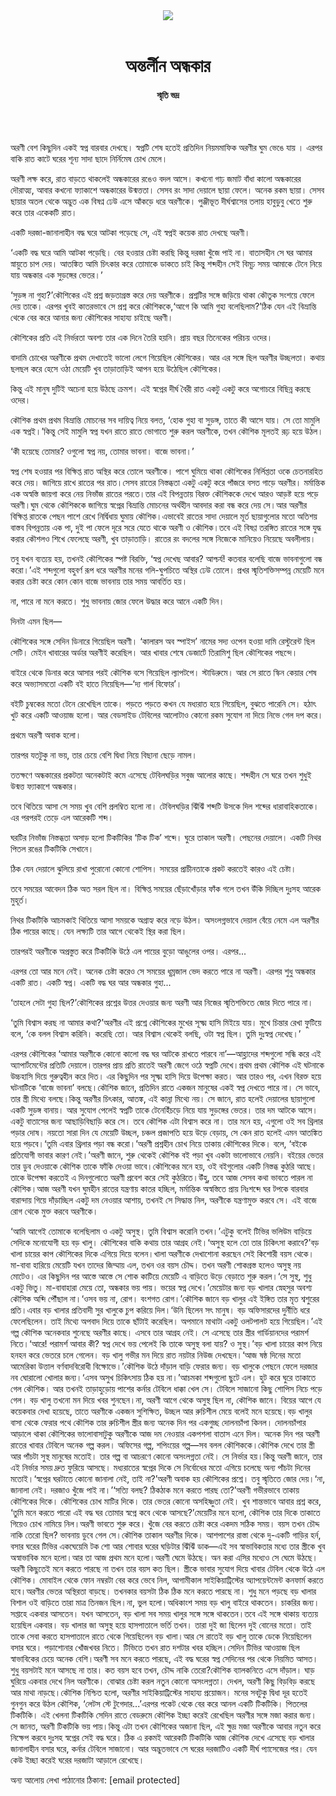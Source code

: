 <div align=center>
<img src=https://images.prothomalo.com/prothomalo-bangla/2021-01/1d75151c-eff9-4e9f-ac28-aebc4618d00f/palo_bangla_og.png />
<br><br>
<h1>অন্তর্লীন অন্ধকার</h1>
<h4>স্মৃতি ভদ্র</h4>
<br><br>
</div>

অরণী বেশ কিছুদিন একই স্বপ্ন বারবার দেখছে। স্বপ্নটি শেষ হতেই প্রতিদিন নিয়মমাফিক অরণীর ঘুম ভেঙে যায় । এরপর বাকি রাত কাটে ঘরের শূন্য সাদা ছাদে নির্নিমেষ চোখ মেলে।

অরণী লক্ষ করে, রাত বাড়তে থাকলেই অন্ধকারের রঙেও বদল আসে। কখনো গাঢ় জমাট বাঁধা কালো অন্ধকারের দৌরাত্ম্য, আবার কখনো ফ্যাকাশে অন্ধকারের উন্মত্ততা। সেসব রং সাদা দেয়ালে ছায়া ফেলে। অনেক রকম ছায়া। সেসব ছায়ার অতল থেকে অদ্ভুত এক বিষণ্ন ঢেউ এসে আঁকড়ে ধরে অরণীকে। পুঞ্জীভূত দীর্ঘশ্বাসের তলায় হাবুডুবু খেতে শুরু করে তার একেকটি রাত।

একটি দরজা-জানালাহীন বদ্ধ ঘরে আটকা পড়েছে সে, এই স্বপ্নই কয়েক রাত দেখছে অরণী।

‘একটি বদ্ধ ঘরে আমি আটকা পড়েছি। বের হওয়ার চেষ্টা করছি কিন্তু দরজা খুঁজে পাই না। বাতাসহীন সে ঘর আমার স্নায়ুতে চাপ দেয়। আতঙ্কিত আমি চিৎকার করে তোমাকে ডাকতে চাই কিন্তু শব্দহীন সেই বিমূঢ় সময় আমাকে টেনে নিয়ে যায় অন্ধকার এক সুড়ঙ্গের ভেতর।’

‘সুড়ঙ্গ না গুহা?’কৌশিকের এই প্রশ্ন জড়তাগ্রস্ত করে দেয় অরণীকে। প্রশ্নটির সঙ্গে জড়িয়ে থাকা কৌতুক সংশয়ে ফেলে দেয় তাকে। এরপর খুবই কাতরভাবে সে প্রশ্ন করে কৌশিককে,‘আগে কি আমি গুহা বলেছিলাম?’ঠিক যেন এই বিভ্রান্তি থেকে বের করে আনার জন্য কৌশিকের সাহায্য চাইছে অরণী।

কৌশিকের প্রতি এই নির্ভরতা অবশ্য তার এক দিনে তৈরি হয়নি। প্রায় বছর তিনেকের পরিচয় ওদের।

বাদামি চোখের অরণীকে প্রথম দেখাতেই ভালো লেগে গিয়েছিল কৌশিকের। আর এর সঙ্গে ছিল অরণীর উচ্ছলতা। কথায় ছলছল করে হেসে ওঠা মেয়েটি খুব তাড়াতাড়িই আপন হয়ে উঠেছিল কৌশিকের।

কিন্তু এই মানুষ দুটিই অচেনা হয়ে উঠছে ক্রমশ। এই স্বপ্নের দীর্ঘ বৈরী রাত একটু একটু করে অগোচরে বিছিন্ন করছে ওদের।

কৌশিক প্রথম প্রথম বিভ্রান্তি মোচনের সব দায়িত্ব নিয়ে বলত, ‘হোক গুহা বা সুড়ঙ্গ, তাতে কী আসে যায়। সে তো মামুলি এক স্বপ্নই।’কিন্তু সেই মামুলি স্বপ্ন যখন রাতে রাতে ভোগাতে শুরু করল অরণীকে, তখন কৌশিক মূলতই রূঢ় হয়ে উঠল।

‘কী হয়েছে তোমার? ওগুলো স্বপ্ন নয়, তোমার ভাবনা। বাজে ভাবনা।’

স্বপ্ন শেষ হওয়ার পর বিক্ষিপ্ত রাত অস্থির করে তোলে অরণীকে। পাশে ঘুমিয়ে থাকা কৌশিকের নির্লিপ্ততা ওকে চেতনারহিত করে দেয়। জাগিয়ে রাখে রাতের পর রাত।সেসব রাতের নিস্তব্ধতা একটু একটু করে পাঁজরে বসত গাড়ে অরণীর। মর্মান্তিক এক অস্বস্তি জায়গা করে নেয় নিভাঁজ রাতের পরতে।তার এই বিপন্নতায় বিরক্ত কৌশিককে দেখে আরও আড়ষ্ট হয়ে পড়ে অরণী।ঘুম থেকে কৌশিককে জাগিয়ে স্বপ্নের বিভ্রান্তি মোচনের অর্থহীন আবদার করা বন্ধ করে দেয় সে।আর অরণীর বিক্ষিপ্ত রাতকে পেছন পাশে রেখে নির্দ্বিধায় ঘুমায় কৌশিক।এভাবেই রাতের সাদা দেয়ালে মূর্ত ছায়াগুলোর মতো অতিশয় বাস্তব বিপন্নতায় এক পা, দুই পা ফেলে দূরে সরে যেতে থাকে অরণী ও কৌশিক।তবে এই বিষণ্ণ তরঙ্গিত রাতের সঙ্গে যুদ্ধ করার কৌশলও শিখে ফেলেছে অরণী, খুব তাড়াতাড়ি। রাতের রং বদলের সঙ্গে নিজেকে মানিয়েও নিয়েছে অবলীলায়।

তবু যখন ব্যত্যয় হয়, তখনই কৌশিকের স্পষ্ট বিরক্তি, ‘স্বপ্ন দেখেছ আবার? আশ্চর্য! কতবার বলেছি বাজে ভাবনাগুলো বন্ধ করো।’এই শব্দগুলো বহুবর্ণ রূপ ধরে অরণীর মনের গলি-ঘুপচিতে অস্থির ঢেউ তোলে। প্রখর স্মৃতিশক্তিসম্পন্ন মেয়েটি মনে করার চেষ্টা করে কোন কোন বাজে ভাবনায় তার সময় আবর্তিত হয়।

না, পারে না মনে করতে। শুধু ভাবনায় জোর ফেলে উদ্ধার করে আনে একটি দিন।

দিনটা এমন ছিল—

কৌশিকের সঙ্গে সেদিন ডিনারে গিয়েছিল অরণী। ‘কালারস অব স্পাইস’ নামের সদ্য ওপেন হওয়া দামি রেস্টুরেন্ট ছিল সেটি। মেইন খাবারের অর্ডার অরণীই করেছিল। আর খাবার শেষে ডেজার্টে তিরামিশু ছিল কৌশিকের পছন্দে।

বাইরে থেকে ডিনার করে আসার পরই কৌশিক বসে গিয়েছিল ল্যাপটপে। স্টাডিরুমে। আর সে রাতে স্কিন কেয়ার শেষ করে অভ্যাসমতো একটি বই হাতে নিয়েছিল—‘দ্য গার্ল বিফোর’।

বইটি চুম্বকের মতো টেনে রেখেছিল তাকে। পড়তে পড়তে কখন যে মধ্যরাত হয়ে গিয়েছিল, বুঝতে পারেনি সে। হঠাৎ খুট করে একটি আওয়াজ হলো। আর বেডসাইড টেবিলের আলোটাও কোনো রকম সুযোগ না দিয়ে নিভে গেল দপ করে।

প্রথমে অরণী অবাক হলো।

তারপর যতটুকু না ভয়, তার চেয়ে বেশি দ্বিধা নিয়ে বিছানা ছেড়ে নামল।

ততক্ষণে অন্ধকারের প্রকটতা অনেকটাই কমে এসেছে টেবিলঘড়ির সবুজ আলোর কাছে। শব্দহীন সে ঘরে তখন শুধুই উন্মত্ত ফ্যাকাশে অন্ধকার।

তবে থিতিয়ে আসা সে সময় খুব বেশি প্রলম্বিত হলো না। টেবিলঘড়ির ঝিঁঝিঁ শব্দটি উসকে দিল শব্দের ধারাবাহিকতাকে। এর পরপরই তেড়ে এল আরেকটি শব্দ।

ঘরটির নিভাঁজ নিস্তব্ধতা অসাড় হলো টিকটিকির ‘টিক টিক’ শব্দে। ঘুরে তাকাল অরণী। পেছনের দেয়ালে। একটি নিথর পিতল রঙের টিকটিকি সেখানে।

ঠিক যেন দেয়ালে ঝুলিয়ে রাখা পুরোনো কোনো শোপিস। সময়ের প্রাচীনতাকে প্রকট করতেই কারও এই চেষ্টা।

তবে সময়ের আবেদন ঠিক অত সরল ছিল না। বিক্ষিপ্ত সময়ের ছেঁড়াখোঁড়ার ফাঁক গলে তখন উঁকি দিচ্ছিল দুঃসহ আরেক মুহূর্ত।

নিথর টিকটিকি আচমকাই থিতিয়ে আসা সময়কে অগ্রাহ্য করে নড়ে উঠল। অসংলগ্নভাবে দেয়াল বেঁয়ে নেমে এল অরণীর ঠিক পায়ের কাছে। যেন লক্ষ্যটি তার আগে থেকেই স্থির করা ছিল।

তারপরই অরণীকে অপ্রস্তুত করে টিকটিকি উঠে এল পায়ের বুড়ো আঙুলের ওপর। এরপর...

এরপর তো আর মনে নেই। অনেক চেষ্টা করেও সে সময়ের ধূম্রজাল ভেদ করতে পারে না অরণী। এরপর শুধু অন্ধকার একটি রাত। একটি স্বপ্ন। একটি বদ্ধ ঘর আর অন্ধকার গুহা...

‘তাহলে সেটা গুহা ছিল?’কৌশিকের প্রশ্নের উত্তর দেওয়ার জন্য অরণী আর নিজের স্মৃতিশক্তিতে জোর দিতে পারে না।

‘তুমি বিশ্বাস করছ না আমার কথা?’অরণীর এই প্রশ্নে কৌশিকের মুখের সূক্ষ্ম হাসি মিইয়ে যায়। মুখে চিন্তার রেখা ফুটিয়ে বলে, ‘কে বলল বিশ্বাস করিনি। করেছি তো। আর বিশ্বাস থেকেই বলছি, ওটা স্বপ্ন ছিল। তুমি দুঃস্বপ্ন দেখেছ।’

এরপর কৌশিকের ‘আমার অরণীকে কোনো কালো বদ্ধ ঘর আটকে রাখতে পারবে না’—আহ্লাদের শব্দগুলো সন্ধি করে এই অ্যাপার্টমেন্টের প্রতিটি দেয়ালে।তারপর প্রায় প্রতি রাতেই অরণী জেগে ওঠে স্বপ্নটি দেখে।প্রথম প্রথম কৌশিক এই ঘটনাকে উচ্চহাসি দিয়ে গুরুত্বহীন করে দিত। এর কিছুদিন পর সূক্ষ্ম হাসি দিয়ে উপেক্ষা করত। আর তারও পর, এখন বিরক্ত হয়ে ঘটনাটিকে ‘বাজে ভাবনা’ বলছে।কৌশিক জানে, প্রতিদিন রাতে একজন মানুষের একই স্বপ্ন দেখতে পারে না। সে ভাবে, তার স্ত্রী মিথ্যে বলছে।কিন্তু অরণীর চিৎকার, আতঙ্ক, এই কান্না মিথ্যে নয়। সে জানে, রাত হলেই দেয়ালের ছায়াগুলো একটি সুড়ঙ্গ বানায়। আর সুযোগ পেলেই স্বপ্নটি তাকে টেনেহিঁচড়ে নিয়ে যায় সুড়ঙ্গের ভেতর। তার দম আটকে আসে। একটু বাতাসের জন্য আছাড়িবিছাড়ি করে সে। তবে কৌশিক এটা বিশ্বাস করে না। তার মনে হয়, এগুলো ওই সব থ্রিলার পড়ার দোষ। নয়তো সারা দিন যে মেয়েটি উচ্ছল, চঞ্চল প্রজাপতি হয়ে উড়ে বেড়ায়, সে কেন রাত হলেই এমন আতঙ্কিত হয়ে পড়বে।‘তুমি এবার থ্রিলার পড়া বন্ধ করো।’অরণী প্রশ্নহীন চোখ নিয়ে তাকায় কৌশিকের দিকে। বলে, ‘বইকে প্রতিযোগী ভাবার কারণ নেই।’অরণী জানে, শুরু থেকেই কৌশিক বই পড়া খুব একটা ভালোভাবে নেয়নি। বইয়ের ভেতর তার ডুব দেওয়াকে কৌশিক তাকে ফাঁকি দেওয়া ভাবে।কৌশিকের মনে হয়, ওই বইগুলোর একটি নিস্তব্ধ কুঠরি আছে। তাকে উপেক্ষা করতেই এ দিনগুলোতে অরণী প্রবেশ করে সেই কুঠরিতে।উঁহু, তবে আজ সেসব কথা ভাবতে পারল না কৌশিক।আজ অরণী যখন ঘুমহীন রাতের যন্ত্রণায় কাতর হচ্ছিল, মর্মান্তিক অস্বস্তিতে প্রায় নিঃশব্দে ঘর টপকে বারবার বারান্দায় গিয়ে দাঁড়াচ্ছিল একটু দম নেওয়ার আশায়, তখনই সে সিদ্ধান্ত নিল, অরণীকে যন্ত্রণামুক্ত করবে সে। এই বাজে রোগ থেকে মুক্ত করবে অরণীকে।

‘আমি আগেই তোমাকে বলেছিলাম ও একটু অসুস্থ। তুমি বিশ্বাস করোনি তখন।’এটুকু বলেই টিভির ভলিউম বাড়িয়ে সেদিকে মনোযোগী হয় বড় খালু। কৌশিকের বাকি কথায় তার আগ্রহ নেই।‘অসুস্থ হলে তো তার চিকিৎসা করাবে?’বড় খালা চায়ের কাপ কৌশিকের দিকে এগিয়ে দিয়ে বলেন।খালা অরণীকে দেখাশোনা করছেন সেই কিশোরী বয়স থেকে। মা-বাবা হারিয়ে মেয়েটি যখন তাদের জিম্মায় এল, তখন ওর বয়স চৌদ্দ। তখন অরণী শোকগ্রস্ত হলেও অসুস্থ নয় মোটেও। এর কিছুদিন পর আস্তে আস্তে সে শোক কাটিয়ে মেয়েটি এ বাড়িতে উড়ে বেড়াতে শুরু করল।‘সে সুস্থ, শুধু একটু ভিতু। মা-বাবাহারা মেয়ে তো, অন্ধকার ভয় পায়। ভয়ের স্বপ্ন দেখে।’মেয়েটার জন্য বড় খালার স্নেহসুর অবশ্য কৌশিক অব্দি পৌঁছাল না।‘ওসব ভয় না, রোগ। বংশগত রোগ।’কৌশিক জানে বড় খালুর এই ইঙ্গিত তার মৃত শ্বশুরের প্রতি।এবার বড় খালার প্রতিবাদী সুর খালুকে চুপ করিয়ে দিল।‘উনি ছিলেন সৎ মানুষ। বড় অফিসারদের দুর্নীতি ধরে ফেলেছিলেন। তাই মিথ্যে অপবাদ দিয়ে তাকে ছাঁটাই করেছিল। অপমানে মাথাটা একটু ওলটপালট হয়ে গিয়েছিল।’এই গল্প কৌশিক অনেকবার শুনেছে অরণীর কাছে। এসবে তার আগ্রহ নেই। সে এসেছে তার স্ত্রীর গার্ডিয়ানদের পরামর্শ নিতে।‘আরে! পরামর্শ আবার কী? স্বপ্ন দেখে ভয় পেলেই কি তাকে অসুস্থ বলা যায়? ও সুস্থ।’বড় খালা চায়ের কাপ নিয়ে হনহন করে ভেতরে চলে গেলেন। বড় খালু গভীর মন দিয়ে রাত নয়টার নিউজ দেখছেন।‘আজ ষষ্ঠ দিনের মতো আমেরিকা উত্তাল বর্ণবাদবিরোধী বিক্ষোভে।’কৌশিক উঠে দাঁড়াল বাড়ি ফেরার জন্য। বড় খালুকে পেছনে ফেলে দরজার নব ঘোরালো খোলার জন্য।‘এসব অসুখ চিকিৎসায় ঠিক হয় না।’আচমকা শব্দগুলো ছুটে এল। হুট করে ঘুরে তাকাতে গেল কৌশিক। আর তখনই তাড়াহুড়োয় পাশের কর্নার টেবিলে ধাক্কা খেল সে। টেবিলে সাজানো কিছু শোপিস নিচে পড়ে গেল। বড় খালু তখনো মন দিয়ে খবর শুনছেন।না, অরণী আগে থেকে অসুস্থ ছিল না, কৌশিক জানে। বিয়ের আগে যে কয়েকবার দেখা হয়েছে, তাতে অরণীকে একজন সুশিক্ষিত, উচ্ছল আর রুচিশীল মেয়ে বলেই মনে হয়েছে।বড় খালুর বাসা থেকে ফেরার পথে কৌশিক তার রুচিশীল স্ত্রীর জন্য অনেক দিন পর একগুচ্ছ দোলনচাঁপা কিনল। দোলনচাঁপার আড়ালে থাকা কৌশিকের ভালোবাসাটুকু অরণীকে আজ দম নেওয়ার একপশলা বাতাস এনে দিল। অনেক দিন পর অরণী রাতের খাবার টেবিলে অনেক গল্প করল। অফিসের গল্প, শপিংয়ের গল্প—সব বলল কৌশিককে।কৌশিক দেখে তার স্ত্রী আর পাঁচটা সুস্থ মানুষের মতোই। তার গল্প বা আচরণে কোনো অসংলগ্নতা নেই। সে নির্ভার হয়।কিন্তু অরণী জানে, তার এই নির্ভার সময় দ্রুত ফুরিয়ে আসছে। মধ্যরাতের স্বপ্নের দিকে সে নির্বোধের মতো এগিয়ে চলেছে অন্য পাঁচটা দিনের মতোই।‘স্বপ্নের ঘরটাতে কোনো জানালা নেই, তাই না?’অরণী অবাক হয় কৌশিকের প্রশ্নে। তবু স্মৃতিতে জোর দেয়।‘না, জানালা নেই। দরজাও খুঁজে পাই না।’‘সত্যি বলছ? ঠিকঠাক মনে করতে পারছ তো?’অরণী গভীরভাবে তাকায় কৌশিকের দিকে। কৌশিকের চোখ মাটির দিকে। তার ভেতর কোনো অসহিষ্ণুতা নেই। খুব শান্তভাবে আবার প্রশ্ন করে, ‘তুমি মনে করতে পারো এই বদ্ধ ঘর তোমার স্বপ্নে কবে থেকে আসছে?’মেয়েটির মনে হলো, কৌশিক তার দিকে তাকাতে গিয়েও চোখ নামিয়ে নিল।অরণী ভাবতে শুরু করে। খুঁজে বের করতে চেষ্টা করে একদম সঠিক সময়। বয়স তখন চৌদ্দ নাকি তেরো ছিল? ভাবনায় ডুবে গেল সে।কৌশিক তাকাল অরণীর দিকে। আশপাশের রাস্তা থেকে দু-একটি গাড়ির হর্ন, বসার ঘরের টিভির একঘেয়েমি টক শো আর শোবার ঘরের ঘড়িটার ঝিঁঝিঁ ডাক—এই সব স্বাভাবিকতার মধ্যে তার স্ত্রীকে খুব অস্বাভাবিক মনে হলো।আর তা আজ প্রথম মনে হলো।অরণী ঘেমে উঠছে। অন করা এসির মধ্যেও সে ঘেমে উঠছে। অরণী কিছুতেই মনে করতে পারছে না তখন তার বয়স কত ছিল। স্ত্রীকে ভাবার সুযোগ দিয়ে খাবার টেবিল থেকে উঠে এল কৌশিক। মোবাইল থেকে ফোন নম্বরটা বের করে ভেবে নিল, আগামীকাল সাইকিয়াট্রিস্টের অ্যাপয়েন্টমেন্ট কনফার্ম করতে হবে।অরণীর ভেতর অস্থিরতা বাড়ছে। তখনকার বয়সটা ঠিক ঠিক মনে করতে পারছে না। শুধু মনে পড়ছে বড় খালার বিশাল ওই বাড়িতে তারা মাত্র তিনজন ছিল।না, ভুল হলো।অধিকাংশ সময় বড় খালু বাইরে থাকতেন। চাকরির জন্য। সপ্তাহে একবার আসতেন। যখন আসতেন, বড় খালা সব সময় খালুর সঙ্গে সঙ্গে থাকতেন।তবে এই সঙ্গে থাকায় ব্যত্যয় হয়েছিল একবার। বড় খালার জা অসুস্থ হয়ে হাসপাতালে ভর্তি তখন। তারা দুই জা ছিলেন দুই বোনের মতো। তাই তাকে সেবা করতে হাসপাতালে রাতে থেকে গিয়েছিলেন বড় খালা।আর সে রাতেই বড় খালু তাকে ডেকে নিয়েছিলেন বসার ঘরে। পড়াশোনার খোঁজখবর নিতে। টিভিতে তখন রাত দশটার খবর হচ্ছিল।সেদিন টিভির আওয়াজ ছিল স্বাভাবিকের চেয়ে অনেক বেশি।অরণী সব মনে করতে পারছে, এই বদ্ধ ঘরের স্বপ্ন সেদিনের পর থেকে নিয়মিত আসত। শুধু বয়সটাই মনে আসছে না তার। কত বয়স হবে তখন, চৌদ্দ নাকি তেরো?কৌশিক ব্যালকনিতে এসে দাঁড়াল। ঘাড় ঘুরিয়ে একবার দেখে নিল অরণীকে। বোঝার চেষ্টা করল নতুন কোনো অসংলগ্নতা। দেখল, অরণী কিছু বিড়বিড় করছে আর মাথা নাড়ছে।কৌশিক নিশ্চিত হলো, অরণীর সাইকিয়াট্রিস্টের সাহায্য প্রয়োজন। মনের সবটুকু দ্বিধা দূর হতেই গুনগুন করে উঠল কৌশিক, ‘লেটস স্টে টুগেদার...’এরপর পকেট থেকে বের করে আনল একটি টিকটিকি। পিতলের টিকটিকি। এই খেলনা টিকটিকি সেদিন রাতে বেডরুমে কৌশিক ইচ্ছা করেই রেখেছিল অরণীর সঙ্গে মজা করার জন্য। সে জানত, অরণী টিকটিকি ভয় পায়।কিন্তু এটা তখন কৌশিকের অজানা ছিল, এই ক্ষুদ্র মজা অরণীকে আবার নতুন করে নিক্ষেপ করবে দুঃসহ স্বপ্নের সেই বদ্ধ ঘরে। ঠিক এ রকমই আরেকটি টিকটিকি আজ কৌশিক দেখে এসেছে বড় খালার জানালাহীন বসার ঘরে, কর্নার টেবিলে সাজানো। আর অদ্ভুতভাবে সে ঘরের দরজাটিও একটি দীর্ঘ প্যাসেজের পর। যেন কেউ ইচ্ছা করেই ঘরের দরজাটা আড়ালে রেখেছে।

অন্য আলোয় লেখা পাঠানোর ঠিকানা: [email protected]
